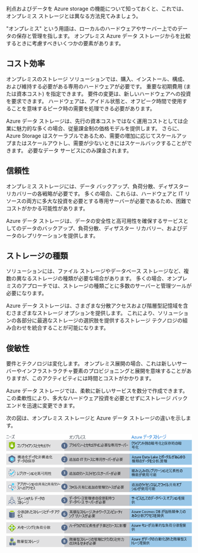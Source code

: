 利点およびデータを Azure storage の機能について知っておくと、これでは、オンプレミス ストレージとは異なる方法見てみましょう。

"オンプレミス" という用語は、ローカルのハードウェアやサーバー上でのデータの保存と管理を指します。 オンプレミス Azure データ ストレージからを比較するときに考慮すべきいくつかの要素があります。

## <a name="cost-effectiveness"></a>コスト効率
オンプレミスのストレージ ソリューションでは、購入、インストール、構成、および維持する必要がある専用のハードウェアが必要です。 重要な初期費用 (または資本コスト) を指定できます。 要件の変更は、新しいハードウェアへの投資を要求できます。 ハードウェアは、アイドル状態と、オフピーク時間で使用することを意味するピーク時の需要を処理できる必要があります。

Azure データ ストレージは、先行の資本コストではなく運用コストとしては企業に魅力的な多くの場合、従量課金制の価格モデルを提供します。 さらに、Azure Storage はスケーラブルであるため、需要の増加に応じてスケールアップまたはスケールアウトし、需要が少ないときにはスケールバックすることができます。 必要なデータ サービスにのみ課金されます。

## <a name="reliability"></a>信頼性 
オンプレミス ストレージには、データ バックアップ、負荷分散、ディザスター リカバリーの各戦略が必要です。 多くの場合、これらは、ハードウェアと IT リソースの両方に多大な投資を必要とする専用サーバーが必要であるため、困難でコストがかかる可能性があります。

Azure データ ストレージは、データの安全性と高可用性を確保するサービスとしてのデータのバックアップ、負荷分散、ディザスター リカバリー、およびデータのレプリケーションを提供します。

## <a name="storage-types"></a>ストレージの種類
ソリューションには、ファイル ストレージやデータベース ストレージなど、複数の異なるストレージの種類が必要な場合があります。 多くの場合、オンプレミスのアプローチでは、ストレージの種類ごとに多数のサーバーと管理ツールが必要になります。

Azure データ ストレージは、さまざまな分散アクセスおよび階層型記憶域を含むさまざまなストレージ オプションを提供します。 これにより、ソリューションの各部分に最適なストレージの選択肢を提供するストレージ テクノロジの組み合わせを統合することが可能になります。

## <a name="agility"></a>俊敏性
要件とテクノロジは変化します。 オンプレミス展開の場合、これは新しいサーバーやインフラストラクチャ要素のプロビジョニングと展開を意味することがありますが、このアクティビティには時間とコストがかかります。

Azure データ ストレージでは、柔軟に新しいサービスを数分で作成できます。 この柔軟性により、多大なハードウェア投資を必要とせずにストレージ バックエンドを迅速に変更できます。

次の図は、オンプレミス ストレージと Azure データ ストレージの違いを示します。

![オンプレミス ストレージといくつかの一般的なビジネス ニーズの Azure データ ストレージの比較を示す図。](../media/4-Comparison.png)
